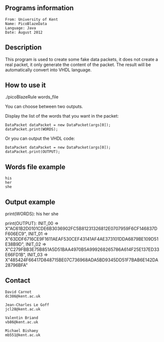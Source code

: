 ## Programs information
    From: University of Kent
    Name: PicoBlazeData
    Language: Java
    Date: August 2012


## Description

This program is used to create some fake data packets, it does not
create a real packet, it only generate the content of the packet.
The result will be automatically convert into VHDL language.


## How to use it

./picoBlazeRule words_file

You can choose between two outputs.

Display the list of the words that you want in the packet:

    DataPacket dataPacket = new DataPacket(args[0]);
    dataPacket.print(WORDS);

Or you can output the VHDL code:

    DataPacket dataPacket = new DataPacket(args[0]);
    dataPacket.print(OUTPUT);


## Words file example

    his
    her
    she


## Output example

print(WORDS):
    his
    her
    she

print(OUTPUT):
    INIT_00 => X"AC61B2D0101CDE6B3036902FC5B81231326812E0707959F6CF146837DF606EC9",
    INIT_01 => X"63DDF6716CE9F1611AEAF530CEF43141AF4AE373101DDA6879BE109D51E38B9D",
    INIT_02 => X"C279FBB3E75B851A5D51BAA4970B5A999268265786A614F25E137ED33E66FD1B",
    INIT_03 => X"485424F66417D848715BE07C736968ADA5BD9345DD51F7BAB6E142DA28796BFA"

## Contact

    David Carnot
    dc386@kent.ac.uk

    Jean-Charles Le Goff
    jcl28@kent.ac.uk

    Valentin Briand
    vb86@kent.ac.uk

    Michael Bishaey
    mb551@kent.ac.uk
